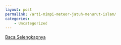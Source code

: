 ```yaml
---
layout: post
permalink: /arti-mimpi-meteor-jatuh-menurut-islam/
categories:
    - Uncategorized
---
```


[Baca Selengkapnya](/06)
